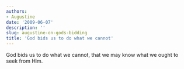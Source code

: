 ```yaml
---
authors:
- Augustine
date: '2009-06-07'
description: ''
slug: augustine-on-gods-bidding
title: 'God bids us to do what we cannot'
---
```

God bids us to do what we cannot, that we may know what we ought to seek from Him.



